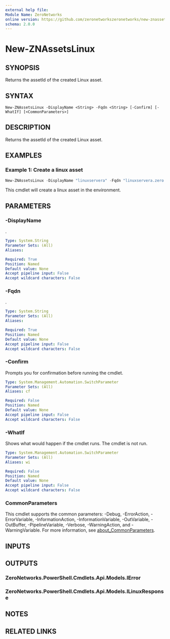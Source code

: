 ```yaml
---
external help file:
Module Name: ZeroNetworks
online version: https://github.com/zeronetworkszeronetworks/new-znassetslinux
schema: 2.0.0
---
```


# New-ZNAssetsLinux

## SYNOPSIS
Returns the assetId of the created Linux asset.

## SYNTAX

```
New-ZNAssetsLinux -DisplayName <String> -Fqdn <String> [-Confirm] [-WhatIf] [<CommonParameters>]
```

## DESCRIPTION
Returns the assetId of the created Linux asset.

## EXAMPLES

### Example 1: Create a linux asset
```powershell
New-ZNAssetsLinux -DisplayName "linuxservera" -Fqdn "linuxservera.zero.labs"
```

This cmdlet will create a linux asset in the environment.

## PARAMETERS

### -DisplayName
.

```yaml
Type: System.String
Parameter Sets: (All)
Aliases:

Required: True
Position: Named
Default value: None
Accept pipeline input: False
Accept wildcard characters: False
```

### -Fqdn
.

```yaml
Type: System.String
Parameter Sets: (All)
Aliases:

Required: True
Position: Named
Default value: None
Accept pipeline input: False
Accept wildcard characters: False
```

### -Confirm
Prompts you for confirmation before running the cmdlet.

```yaml
Type: System.Management.Automation.SwitchParameter
Parameter Sets: (All)
Aliases: cf

Required: False
Position: Named
Default value: None
Accept pipeline input: False
Accept wildcard characters: False
```

### -WhatIf
Shows what would happen if the cmdlet runs.
The cmdlet is not run.

```yaml
Type: System.Management.Automation.SwitchParameter
Parameter Sets: (All)
Aliases: wi

Required: False
Position: Named
Default value: None
Accept pipeline input: False
Accept wildcard characters: False
```

### CommonParameters
This cmdlet supports the common parameters: -Debug, -ErrorAction, -ErrorVariable, -InformationAction, -InformationVariable, -OutVariable, -OutBuffer, -PipelineVariable, -Verbose, -WarningAction, and -WarningVariable. For more information, see [about_CommonParameters](http://go.microsoft.com/fwlink/?LinkID=113216).

## INPUTS

## OUTPUTS

### ZeroNetworks.PowerShell.Cmdlets.Api.Models.IError

### ZeroNetworks.PowerShell.Cmdlets.Api.Models.ILinuxResponse

## NOTES

## RELATED LINKS

